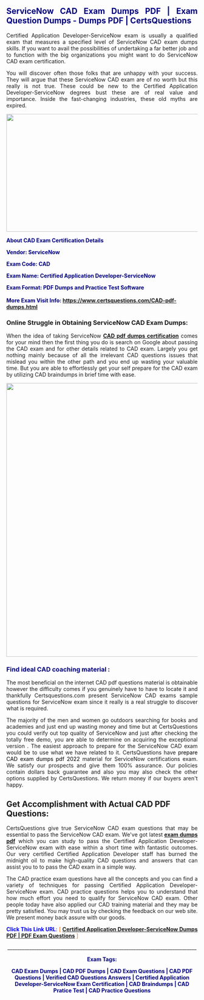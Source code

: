 <h2 style="text-align: justify;"><span style="color: #000080;">ServiceNow CAD Exam Dumps PDF | Exam Question Dumps - Dumps PDF | CertsQuestions</span></h2>
<p style="text-align: justify;">Certified Application Developer-ServiceNow exam is usually a qualified exam that measures a specified level of ServiceNow  CAD exam dumps skills. If you want to avail the possibilities of undertaking a far better job and to function with the big organizations you might want to do ServiceNow CAD exam certification.</p>
<p style="text-align: justify;">You will discover often those folks that are unhappy with your success. They will argue that these ServiceNow  CAD exam are of no worth but this really is not true. These could be new to the Certified Application Developer-ServiceNow degrees bust these are of real value and importance. Inside the fast-changing industries, these old myths are expired.</p>
<p><img style="display: block; margin-left: auto; margin-right: auto;" src="https://i.imgur.com/eaP4ae9.png" width="840" height="310" /></p>
<p><span style="color: #000080;"><strong>About CAD Exam Certification Details</strong></span></p>
<p><span style="color: #000080;"><strong>Vendor: ServiceNow<br /></strong></span></p>
<p><span style="color: #000080;"><strong>Exam Code: CAD</strong></span></p>
<p><span style="color: #000080;"><strong>Exam Name: Certified Application Developer-ServiceNow</strong></span></p>
<p><span style="color: #000080;"><strong>Exam Format: PDF Dumps and Practice Test Software<br /><br />More Exam Visit Info: <span style="color: #ff6600;"><a href="https://www.certsquestions.com/CAD-pdf-dumps.html">https://www.certsquestions.com/CAD-pdf-dumps.html</a></span></strong></span></p>
<h3>Online Struggle in Obtaining ServiceNow CAD Exam Dumps:</h3>
<p style="text-align: justify;">When the idea of taking ServiceNow <a href="https://www.certsquestions.com/CAD-pdf-dumps.html"><strong> CAD pdf dumps certification</strong></a> comes for your mind then the first thing you do is search on Google about passing the CAD exam and for other details related to CAD exam. Largely you get nothing mainly because of all the irrelevant CAD questions issues that mislead you within the other path and you end up wasting your valuable time. But you are able to effortlessly get your self prepare for the CAD exam by utilizing CAD braindumps in brief time with ease.</p>
<p><a href="https://www.certsquestions.com/CAD-pdf-dumps.html"><img style="display: block; margin-left: auto; margin-right: auto;" src="https://i.imgur.com/pxhoKQ2.png" width="720" /></a></p>
<h3><span style="color: #000080;">Find ideal  CAD coaching material :</span></h3>
<p style="text-align: justify;">The most beneficial on the internet CAD pdf questions material is obtainable however the difficulty comes if you genuinely have to have to locate it and thankfully Certsquestions.com present ServiceNow CAD exams sample questions for ServiceNow  exam since it really is a real struggle to discover what is required.</p>
<p style="text-align: justify;">The majority of the men and women go outdoors searching for books and academies and just end up wasting money and time but at CertsQuestions you could verify out top quality of ServiceNow  and just after checking the totally free demo, you are able to determine on acquiring the exceptional version . The easiest approach to prepare for the ServiceNow CAD exam would be to use what we have related to it. CertsQuestions have <span style="color: #000000;">prepare CAD exam dumps pdf 2022</span> material for ServiceNow certifications exam. We satisfy our prospects and give them 100% assurance. Our policies contain dollars back guarantee and also you may also check the other options supplied by CertsQuestions. We return money if our buyers aren't happy.</p>
<h2>Get Accomplishment with Actual CAD PDF Questions:</h2>
<p style="text-align: justify;">CertsQuestions give true ServiceNow CAD exam questions that may be essential to pass the ServiceNow  CAD exam. We've got latest<strong>&nbsp;<a href="https://www.certsquestions.com/">exam dumps pdf</a></strong>&nbsp;which you can study to pass the Certified Application Developer-ServiceNow exam with ease within a short time with fantastic outcomes. Our very certified Certified Application Developer staff has burned the midnight oil to make high-quality CAD questions and answers that can assist you to to pass the CAD exam in a simple way.</p>
<p style="text-align: justify;">The CAD practice exam questions have all the concepts and you can find a variety of techniques for passing Certified Application Developer-ServiceNow exam. CAD practice questions helps you to understand that how much effort you need to qualify for ServiceNow  CAD exam. Other people today have also applied our CAD training material and they may be pretty satisfied. You may trust us by checking the feedback on our web site. We present money back assure with our goods.</p>
<p style="text-align: justify;"><span style="color: #0000ff;"><strong>Click This Link URL</strong>:</span> <span style="color: #ff6600;">[ <strong><a href="https://www.certsquestions.com/certified-application-developer-certification.html">Certified Application Developer-ServiceNow Dumps PDF | PDF Exam Questions</a></strong> ]</span></p>
<p style="text-align: center;">______________________________________________________________________________</p>
<p style="text-align: center;"><span style="color: #000080;"><strong>Exam Tags:</strong></span></p>
<p style="text-align: center;"><span style="color: #000080;"><strong>CAD Exam Dumps | CAD PDF Dumps | CAD Exam Questions | CAD PDF Questions | Verified CAD Questions Answers | Certified Application Developer-ServiceNow Exam Certification | CAD Braindumps | CAD Pratice Test | CAD Practice Questions</strong></span></p>
